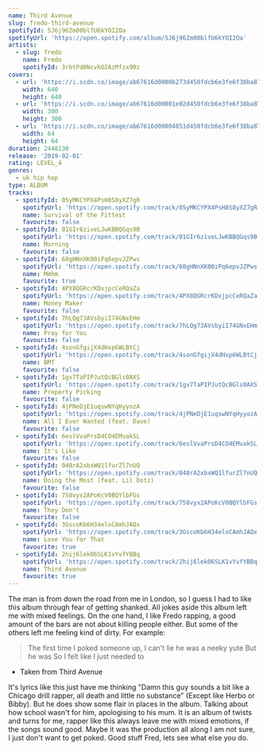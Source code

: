 ```yaml
---
name: Third Avenue
slug: fredo-third-avenue
spotifyId: 5J6j96Zm00blfU6kYOI2Oa
spotifyUrl: 'https://open.spotify.com/album/5J6j96Zm00blfU6kYOI2Oa'
artists:
  - slug: fredo
    name: Fredo
    spotifyId: 3rbtPd0NcvhO2AzMfzx90z
covers:
  - url: 'https://i.scdn.co/image/ab67616d0000b273d450fdcb6e3fe6f38ba87b94'
    width: 640
    height: 640
  - url: 'https://i.scdn.co/image/ab67616d00001e02d450fdcb6e3fe6f38ba87b94'
    width: 300
    height: 300
  - url: 'https://i.scdn.co/image/ab67616d00004851d450fdcb6e3fe6f38ba87b94'
    width: 64
    height: 64
duration: 2448130
release: '2019-02-01'
rating: LEVEL_4
genres:
  - uk hip hop
type: ALBUM
tracks:
  - spotifyId: 05yMKCYPX4PsH8S8yXZ7gR
    spotifyUrl: 'https://open.spotify.com/track/05yMKCYPX4PsH8S8yXZ7gR'
    name: Survival of the Fittest
    favourite: false
  - spotifyId: 01GIr6ziveLJwKBBQGqs9B
    spotifyUrl: 'https://open.spotify.com/track/01GIr6ziveLJwKBBQGqs9B'
    name: Morning
    favourite: false
  - spotifyId: 68gHNnXK00iPq6epvJZPws
    spotifyUrl: 'https://open.spotify.com/track/68gHNnXK00iPq6epvJZPws'
    name: Mmhm
    favourite: true
  - spotifyId: 4PX8QGRcrKDxjpcCeRQaZa
    spotifyUrl: 'https://open.spotify.com/track/4PX8QGRcrKDxjpcCeRQaZa'
    name: Money Maker
    favourite: false
  - spotifyId: 7hLQg73AVsbyiI74GNxEHm
    spotifyUrl: 'https://open.spotify.com/track/7hLQg73AVsbyiI74GNxEHm'
    name: Pray for You
    favourite: false
  - spotifyId: 4sonGfgijX4dHxp6WLBtCj
    spotifyUrl: 'https://open.spotify.com/track/4sonGfgijX4dHxp6WLBtCj'
    name: BMT
    favourite: false
  - spotifyId: 1gv7TaPIPJutQcBGls0AXS
    spotifyUrl: 'https://open.spotify.com/track/1gv7TaPIPJutQcBGls0AXS'
    name: Property Picking
    favourite: false
  - spotifyId: 4jPNeDjE1uqswNYqHyyozA
    spotifyUrl: 'https://open.spotify.com/track/4jPNeDjE1uqswNYqHyyozA'
    name: All I Ever Wanted (feat. Dave)
    favourite: false
  - spotifyId: 6eslVvaPrsD4CO4EMvakSL
    spotifyUrl: 'https://open.spotify.com/track/6eslVvaPrsD4CO4EMvakSL'
    name: It's Like
    favourite: false
  - spotifyId: 048rA2xbxWQ1lfurZl7nUQ
    spotifyUrl: 'https://open.spotify.com/track/048rA2xbxWQ1lfurZl7nUQ'
    name: Doing the Most (feat. Lil Dotz)
    favourite: false
  - spotifyId: 758vyx2APoKcV0BQYlbFGs
    spotifyUrl: 'https://open.spotify.com/track/758vyx2APoKcV0BQYlbFGs'
    name: They Don't
    favourite: false
  - spotifyId: 3GscoKb6H34eloCAmhJAQx
    spotifyUrl: 'https://open.spotify.com/track/3GscoKb6H34eloCAmhJAQx'
    name: Love You for That
    favourite: true
  - spotifyId: 2hij6lekO6SLK1vYvfYBBq
    spotifyUrl: 'https://open.spotify.com/track/2hij6lekO6SLK1vYvfYBBq'
    name: Third Avenue
    favourite: true
---
```

The man is from down the road from me in London, so I guess I had to like this album through
fear of getting shanked. All jokes aside this album left me with mixed feelings. On the one
hand, I like Fredo rapping, a good amount of the bars are not about killing people either.
But some of the others left me feeling kind of dirty. For example:

> The first time I poked someone up, I can't lie he was a neeky yute But he was
>  So I felt like I just needed to
- Taken from Third Avenue

It's lyrics like this just have me thinking "Damn this guy sounds a bit like a Chicago drill
rapper, all death and little no substance" (Except like Herbo or Bibby). But he does show some
flair in places in the album. Talking about how school wasn't for him, apologising to his mum.
It is an album of twists and turns for me, rapper like this always leave me with mixed emotions,
if the songs sound good. Maybe it was the production all along I am not sure, I just don't want
to get poked. Good stuff Fred, lets see what else you do.

